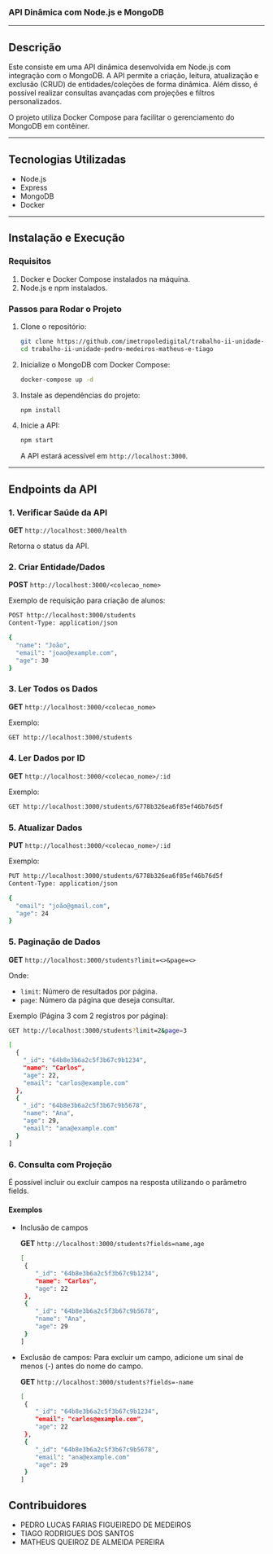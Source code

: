 ### API Dinâmica com Node.js e MongoDB

---

## Descrição

Este consiste em uma API dinâmica desenvolvida em Node.js com integração com o MongoDB. A API permite a criação, leitura, atualização e exclusão (CRUD) de entidades/coleções de forma dinâmica. Além disso, é possível realizar consultas avançadas com projeções e filtros personalizados.

O projeto utiliza Docker Compose para facilitar o gerenciamento do MongoDB em contêiner.

---

## Tecnologias Utilizadas

- Node.js
- Express
- MongoDB
- Docker

---

## Instalação e Execução

### Requisitos

1. Docker e Docker Compose instalados na máquina.
2. Node.js e npm instalados.

### Passos para Rodar o Projeto

1. Clone o repositório:

   ```bash
   git clone https://github.com/imetropoledigital/trabalho-ii-unidade-pedro-medeiros-matheus-e-tiago.git
   cd trabalho-ii-unidade-pedro-medeiros-matheus-e-tiago
   ```

2. Inicialize o MongoDB com Docker Compose:

   ```bash
   docker-compose up -d
   ```

3. Instale as dependências do projeto:

   ```bash
   npm install
   ```

4. Inicie a API:

   ```bash
   npm start
   ```

   A API estará acessível em `http://localhost:3000`.

---

## Endpoints da API

### 1. Verificar Saúde da API

**GET** `http://localhost:3000/health`

Retorna o status da API.

### 2. Criar Entidade/Dados

**POST** `http://localhost:3000/<colecao_nome>`

Exemplo de requisição para criação de alunos:

```bash
POST http://localhost:3000/students
Content-Type: application/json

{
  "name": "João",
  "email": "joao@example.com",
  "age": 30
}
```

### 3. Ler Todos os Dados

**GET** `http://localhost:3000/<colecao_nome>`

Exemplo:

```bash
GET http://localhost:3000/students
```

### 4. Ler Dados por ID

**GET** `http://localhost:3000/<colecao_nome>/:id`

Exemplo:

```bash
GET http://localhost:3000/students/6778b326ea6f85ef46b76d5f
```

### 5. Atualizar Dados

**PUT** `http://localhost:3000/<colecao_nome>/:id`

Exemplo:

```bash
PUT http://localhost:3000/students/6778b326ea6f85ef46b76d5f
Content-Type: application/json

{
  "email": "joão@gmail.com",
  "age": 24
}
```

### 5. Paginação de Dados

**GET** `http://localhost:3000/students?limit=<>&page=<>`

Onde:

- `limit`: Número de resultados por página.
- `page`: Número da página que deseja consultar.

Exemplo (Página 3 com 2 registros por página):

```bash
GET http://localhost:3000/students?limit=2&page=3

[
  {
    "_id": "64b8e3b6a2c5f3b67c9b1234",
    "name": "Carlos",
    "age": 22,
    "email": "carlos@example.com"
  },
  {
    "_id": "64b8e3b6a2c5f3b67c9b5678",
    "name": "Ana",
    "age": 29,
    "email": "ana@example.com"
  }
]
```

### 6. Consulta com Projeção

É possível incluir ou excluir campos na resposta utilizando o parâmetro fields.

#### Exemplos

- Inclusão de campos

  **GET** `http://localhost:3000/students?fields=name,age`

  ```bash
  [
   {
      "_id": "64b8e3b6a2c5f3b67c9b1234",
      "name": "Carlos",
      "age": 22
   },
   {
      "_id": "64b8e3b6a2c5f3b67c9b5678",
      "name": "Ana",
      "age": 29
   }
  ]
  ```

- Exclusão de campos: Para excluir um campo, adicione um sinal de menos (-) antes do nome do campo.

  **GET** `http://localhost:3000/students?fields=-name`

  ```bash
  [
   {
      "_id": "64b8e3b6a2c5f3b67c9b1234",
      "email": "carlos@example.com",
      "age": 22
   },
   {
      "_id": "64b8e3b6a2c5f3b67c9b5678",
      "email": "ana@example.com"
      "age": 29
   }
  ]
  ```

## Contribuidores

- PEDRO LUCAS FARIAS FIGUEIREDO DE MEDEIROS
- TIAGO RODRIGUES DOS SANTOS
- MATHEUS QUEIROZ DE ALMEIDA PEREIRA
